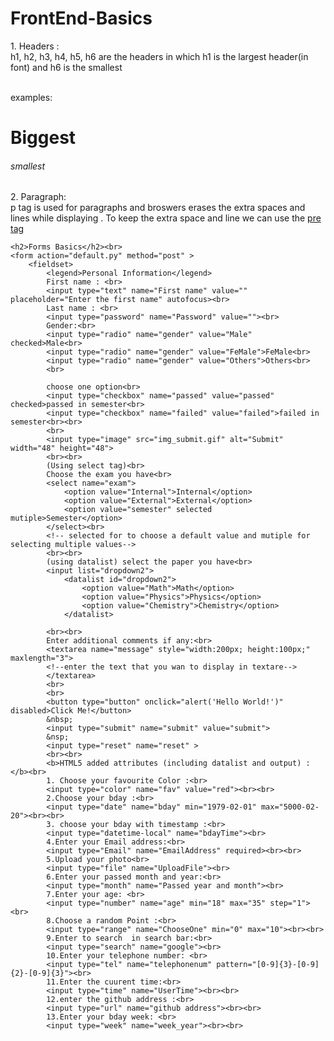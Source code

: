 # FrontEnd-Basics
<body>
<div>
<p> 1. Headers : <br>
   h1, h2, h3, h4, h5, h6 are the headers in which h1 is the largest header(in font) and h6 is the smallest </p>
<br>
examples:
<h1>Biggest</h1>
<h6>smallest</h6>
<div>

<div>
<p> 2. Paragraph: <br> 
   p tag is used for paragraphs and broswers erases the extra spaces and lines while displaying . 
   To keep the extra space and line we can use the <a href='https://www.w3schools.com/html/tryit.asp?filename=tryhtml_pre'>pre tag</a>
</p>
</div>


	<h2>Forms Basics</h2><br>
	<form action="default.py" method="post" >
		<fieldset>
			<legend>Personal Information</legend>
			First name : <br>
			<input type="text" name="First name" value="" placeholder="Enter the first name" autofocus><br>
			Last name : <br>
			<input type="password" name="Password" value=""><br>
			Gender:<br>
			<input type="radio" name="gender" value="Male" checked>Male<br>
			<input type="radio" name="gender" value="FeMale">FeMale<br>
			<input type="radio" name="gender" value="Others">Others<br>
			<br>

			choose one option<br>
			<input type="checkbox" name="passed" value="passed" checked>passed in semester<br>
			<input type="checkbox" name="failed" value="failed">failed in semester<br><br>
			<br>
			<input type="image" src="img_submit.gif" alt="Submit" width="48" height="48">
			<br><br>
			(Using select tag)<br>
			Choose the exam you have<br>
			<select name="exam">
				<option value="Internal">Internal</option>
				<option value="External">External</option>
				<option value="semester" selected mutiple>Semester</option>
			</select><br>
			<!-- selected for to choose a default value and mutiple for selecting multiple values-->
			<br><br>
			(using datalist) select the paper you have<br>
			<input list="dropdown2">
				<datalist id="dropdown2">
					<option value="Math">Math</option>
					<option value="Physics">Physics</option>
					<option value="Chemistry">Chemistry</option>
				</datalist>

			<br><br>
			Enter additional comments if any:<br>
			<textarea name="message" style="width:200px; height:100px;" maxlength="3">
			<!--enter the text that you wan to display in textare-->
			</textarea>
			<br>
			<br>
			<button type="button" onclick="alert('Hello World!')" disabled>Click Me!</button>
			&nbsp;
			<input type="submit" name="submit" value="submit">
			&nsp;
			<input type="reset" name="reset" >
			<br><br>
			<b>HTML5 added attributes (including datalist and output) :</b><br>
			1. Choose your favourite Color :<br>
			<input type="color" name="fav" value="red"><br><br>
			2.Choose your bday :<br>
			<input type="date" name="bday" min="1979-02-01" max="5000-02-20"><br><br>
			3. choose your bday with timestamp :<br>
			<input type="datetime-local" name="bdayTime"><br>
			4.Enter your Email address:<br>
			<input type="Email" name="EmailAddress" required><br><br>
			5.Upload your photo<br>
			<input type="file" name="UploadFile"><br>
			6.Enter your passed month and year:<br>
			<input type="month" name="Passed year and month"><br>
			7.Enter your age: <br>
			<input type="number" name="age" min="18" max="35" step="1"><br>
			8.Choose a random Point :<br>
			<input type="range" name="ChooseOne" min="0" max="10"><br><br>
			9.Enter to search  in search bar:<br>
			<input type="search" name="google"><br>
			10.Enter your telephone number: <br>
			<input type="tel" name="telephonenum" pattern="[0-9]{3}-[0-9]{2}-[0-9]{3}"><br>
			11.Enter the cuurent time:<br>
			<input type="time" name="UserTime"><br><br>
			12.enter the github address :<br>
			<input type="url" name="github address"><br><br>
			13.Enter your bday week: <br>
			<input type="week" name="week_year"><br><br>

</body>

